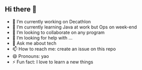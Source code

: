 ## Hi there 👋

- 🔭 I’m currently working on Decathlon
- 🌱 I’m currently learning Java at work but Ops on week-end
- 👯 I’m looking to collaborate on any program
- 🤔 I’m looking for help with ...
- 💬 Ask me about tech
- 📫 How to reach me: create an issue on this repo
- 😄 Pronouns: yao
- ⚡ Fun fact: I love to learn a new things
